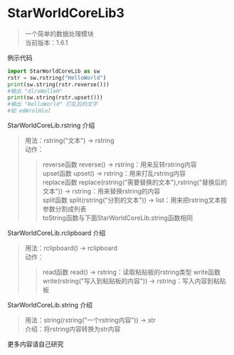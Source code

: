 # StarWorldCoreLib3
> 一个简单的数据处理模块<br>
>当前版本：1.6.1

例示代码
```python
import StarWorldCoreLib as sw
rstr = sw.rstring("HelloWorld")
print(sw.string(rstr.reverse()))
#输出 "dlroWolleH"
print(sw.string(rstr.upset()))
#输出 "HelloWorld" 打乱后的文字
#如 edWrolHlol
```

StarWorldCoreLib.rstring 介绍
> 用法：rstring("文本") -> rstring<br>
> 动作：<br>
>>reverse函数 reverse() -> rstring：用来反转rstring内容<br>
>>upset函数 upset() -> rstring：用来打乱rstring内容<br>
>>replace函数 replace(rstring("需要替换的文本"),rstring("替换后的文本")) -> rstring：用来替换rstring的内容<br>
>>split函数 split(rstring("分割的文本")) -> list：用来把rstring文本按参数分割成列表<br>
>>toString函数与下面StarWorldCoreLib.string函数相同

StarWorldCoreLib.rclipboard 介绍
> 用法：rclipboard() -> rclipboard<br>
> 动作：<br>
>> read函数 read() -> rstring：读取粘贴板的rstring类型
>> write函数 write(rstring("写入到粘贴板的内容")) -> rstring：写入内容到粘贴板


StarWorldCoreLib.string 介绍
> 用法：string(rstring("一个rstring内容")) -> str<br>
> 介绍：将rstring内容转换为str内容

更多内容请自己研究